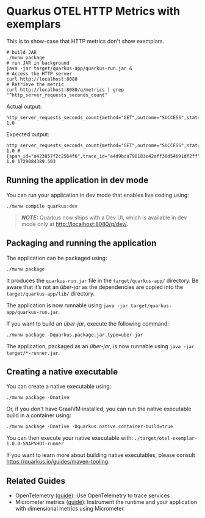 # Quarkus OTEL HTTP Metrics with exemplars

This is to show-case that HTTP metrics don't show exemplars.

```
# build JAR
./mvnw package
# run JAR in background
java -jar target/quarkus-app/quarkus-run.jar &
# Access the HTTP server
curl http://localhost:8080
# Retrieve the metric
curl http://localhost:8080/q/metrics | grep "^http_server_requests_seconds_count"
```

Actual output: 

```
http_server_requests_seconds_count{method="GET",outcome="SUCCESS",status="200",uri="root"} 1.0
```

Expected output: 

```
http_server_requests_seconds_count{method="GET",outcome="SUCCESS",status="200",uri="root"} 1.0 # {span_id="a423857f2c2564f6",trace_id="a4d9bca798183c42aff30d54691df2ff"} 1.0 1729084389.503
```

## Running the application in dev mode

You can run your application in dev mode that enables live coding using:

```shell script
./mvnw compile quarkus:dev
```

> **_NOTE:_**  Quarkus now ships with a Dev UI, which is available in dev mode only at <http://localhost:8080/q/dev/>.

## Packaging and running the application

The application can be packaged using:

```shell script
./mvnw package
```

It produces the `quarkus-run.jar` file in the `target/quarkus-app/` directory.
Be aware that it’s not an _über-jar_ as the dependencies are copied into the `target/quarkus-app/lib/` directory.

The application is now runnable using `java -jar target/quarkus-app/quarkus-run.jar`.

If you want to build an _über-jar_, execute the following command:

```shell script
./mvnw package -Dquarkus.package.jar.type=uber-jar
```

The application, packaged as an _über-jar_, is now runnable using `java -jar target/*-runner.jar`.

## Creating a native executable

You can create a native executable using:

```shell script
./mvnw package -Dnative
```

Or, if you don't have GraalVM installed, you can run the native executable build in a container using:

```shell script
./mvnw package -Dnative -Dquarkus.native.container-build=true
```

You can then execute your native executable with: `./target/otel-exemplar-1.0.0-SNAPSHOT-runner`

If you want to learn more about building native executables, please consult <https://quarkus.io/guides/maven-tooling>.

## Related Guides

- OpenTelemetry ([guide](https://quarkus.io/guides/opentelemetry)): Use OpenTelemetry to trace services
- Micrometer metrics ([guide](https://quarkus.io/guides/micrometer)): Instrument the runtime and your application with dimensional metrics using Micrometer.
